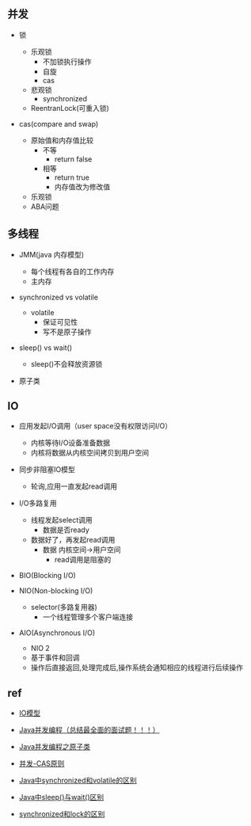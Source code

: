 
## 并发 

+ 锁
    + 乐观锁
        + 不加锁执行操作
        + 自旋
        + cas
    + 悲观锁
        + synchronized
    + ReentranLock(可重入锁)

+ cas(compare and swap)
    + 原始值和内存值比较
        + 不等
            + return false
        + 相等
            + return true
            + 内存值改为修改值
    + 乐观锁
    + ABA问题


## 多线程

+ JMM(java 内存模型)
    + 每个线程有各自的工作内存
    + 主内存

+ synchronized vs volatile
    + volatile
        + 保证可见性
        + 写不是原子操作

+ sleep() vs wait()
    + sleep()不会释放资源锁

+ 原子类


## IO

+ 应用发起I/O调用（user space没有权限访问I/O）
    + 内核等待I/O设备准备数据
    + 内核将数据从内核空间拷贝到用户空间

+ 同步非阻塞IO模型
    + 轮询,应用一直发起read调用

+ I/O多路复用
    + 线程发起select调用
        + 数据是否ready
    + 数据好了，再发起read调用
        + 数据 内核空间->用户空间
            + read调用是阻塞的



+ BIO(Blocking I/O)

+ NIO(Non-blocking I/O)
    + selector(多路复用器)
        + 一个线程管理多个客户端连接

+ AIO(Asynchronous I/O)
    + NIO 2
    + 基于事件和回调
    + 操作后直接返回,处理完成后,操作系统会通知相应的线程进行后续操作

## ref

+ [IO模型](https://github.com/Snailclimb/JavaGuide/blob/master/docs/java/basis/IO%E6%A8%A1%E5%9E%8B.md)
+ [Java并发编程（总结最全面的面试题！！！）](https://juejin.cn/post/6844904125755293710#heading-11)

+ [Java并发编程之原子类](https://juejin.cn/post/6844903683268804622)

+ [并发-CAS原则](https://www.jianshu.com/p/586c2d0e45fc)
+ [Java中synchronized和volatile的区别](https://zhuanlan.zhihu.com/p/61966479)
+ [Java中sleep()与wait()区别](https://blog.csdn.net/u012050154/article/details/50903326)
+ [synchronized和lock的区别](https://juejin.cn/post/6844903542440869896)